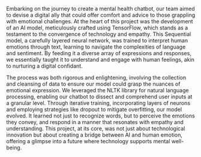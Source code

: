 Embarking on the journey to create a mental health chatbot, our team aimed to devise a digital ally that could offer comfort and advice to those grappling with emotional challenges. At the heart of this project was the development of an AI model, meticulously crafted using TensorFlow, which stands as a testament to the convergence of technology and empathy. This Sequential model, a carefully layered neural network, was trained to interpret human emotions through text, learning to navigate the complexities of language and sentiment. By feeding it a diverse array of expressions and responses, we essentially taught it to understand and engage with human feelings, akin to nurturing a digital confidant.

The process was both rigorous and enlightening, involving the collection and cleansing of data to ensure our model could grasp the nuances of emotional expression. We leveraged the NLTK library for natural language processing, enabling our chatbot to dissect and comprehend user inputs at a granular level. Through iterative training, incorporating layers of neurons and employing strategies like dropout to mitigate overfitting, our model evolved. It learned not just to recognize words, but to perceive the emotions they convey, and respond in a manner that resonates with empathy and understanding. This project, at its core, was not just about technological innovation but about creating a bridge between AI and human emotion, offering a glimpse into a future where technology supports mental well-being.
